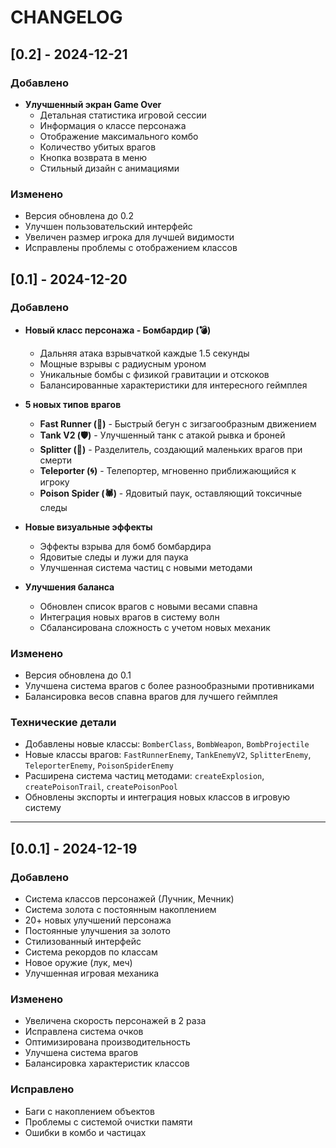 # CHANGELOG

## [0.2] - 2024-12-21

### Добавлено
- **Улучшенный экран Game Over**
  - Детальная статистика игровой сессии
  - Информация о классе персонажа
  - Отображение максимального комбо
  - Количество убитых врагов
  - Кнопка возврата в меню
  - Стильный дизайн с анимациями

### Изменено
- Версия обновлена до 0.2
- Улучшен пользовательский интерфейс
- Увеличен размер игрока для лучшей видимости
- Исправлены проблемы с отображением классов

## [0.1] - 2024-12-20

### Добавлено
- **Новый класс персонажа - Бомбардир (💣)**
  - Дальняя атака взрывчаткой каждые 1.5 секунды
  - Мощные взрывы с радиусным уроном
  - Уникальные бомбы с физикой гравитации и отскоков
  - Балансированные характеристики для интересного геймплея

- **5 новых типов врагов**
  - **Fast Runner (🏃)** - Быстрый бегун с зигзагообразным движением
  - **Tank V2 (🛡️)** - Улучшенный танк с атакой рывка и броней
  - **Splitter (🔄)** - Разделитель, создающий маленьких врагов при смерти
  - **Teleporter (🌀)** - Телепортер, мгновенно приближающийся к игроку
  - **Poison Spider (🕷️)** - Ядовитый паук, оставляющий токсичные следы

- **Новые визуальные эффекты**
  - Эффекты взрыва для бомб бомбардира
  - Ядовитые следы и лужи для паука
  - Улучшенная система частиц с новыми методами

- **Улучшения баланса**
  - Обновлен список врагов с новыми весами спавна
  - Интеграция новых врагов в систему волн
  - Сбалансирована сложность с учетом новых механик

### Изменено
- Версия обновлена до 0.1
- Улучшена система врагов с более разнообразными противниками
- Балансировка весов спавна врагов для лучшего геймплея

### Технические детали
- Добавлены новые классы: `BomberClass`, `BombWeapon`, `BombProjectile`
- Новые классы врагов: `FastRunnerEnemy`, `TankEnemyV2`, `SplitterEnemy`, `TeleporterEnemy`, `PoisonSpiderEnemy`
- Расширена система частиц методами: `createExplosion`, `createPoisonTrail`, `createPoisonPool`
- Обновлены экспорты и интеграция новых классов в игровую систему

---

## [0.0.1] - 2024-12-19

### Добавлено
- Система классов персонажей (Лучник, Мечник)
- Система золота с постоянным накоплением
- 20+ новых улучшений персонажа
- Постоянные улучшения за золото
- Стилизованный интерфейс
- Система рекордов по классам
- Новое оружие (лук, меч)
- Улучшенная игровая механика

### Изменено
- Увеличена скорость персонажей в 2 раза
- Исправлена система очков
- Оптимизирована производительность
- Улучшена система врагов
- Балансировка характеристик классов

### Исправлено
- Баги с накоплением объектов
- Проблемы с системой очистки памяти
- Ошибки в комбо и частицах